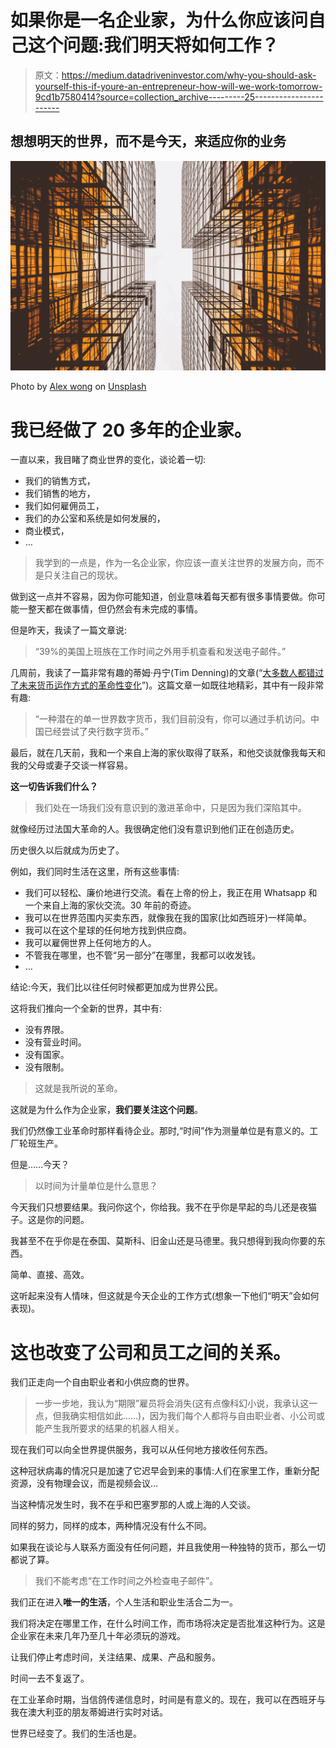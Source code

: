 # 如果你是一名企业家，为什么你应该问自己这个问题:我们明天将如何工作？

> 原文：<https://medium.datadriveninvestor.com/why-you-should-ask-yourself-this-if-youre-an-entrepreneur-how-will-we-work-tomorrow-9cd1b7580414?source=collection_archive---------25----------------------->

## 想想明天的世界，而不是今天，来适应你的业务

![](img/8c8ea13a366187b428b45257516edcfe.png)

Photo by [Alex wong](https://unsplash.com/@killerfvith?utm_source=unsplash&utm_medium=referral&utm_content=creditCopyText) on [Unsplash](https://unsplash.com/s/photos/future?utm_source=unsplash&utm_medium=referral&utm_content=creditCopyText)

# 我已经做了 20 多年的企业家。

一直以来，我目睹了商业世界的变化，谈论着一切:

*   我们的销售方式，
*   我们销售的地方，
*   我们如何雇佣员工，
*   我们的办公室和系统是如何发展的，
*   商业模式，
*   …

> 我学到的一点是，作为一名企业家，你应该一直关注世界的发展方向，而不是只关注自己的现状。

做到这一点并不容易，因为你可能知道，创业意味着每天都有很多事情要做。你可能一整天都在做事情，但仍然会有未完成的事情。

但是昨天，我读了一篇文章说:

> “39%的美国上班族在工作时间之外用手机查看和发送电子邮件。”

几周前，我读了一篇非常有趣的蒂姆·丹宁(Tim Denning)的文章(“[大多数人都错过了未来货币运作方式的革命性变化](https://timdenning.medium.com/a-revolutionary-change-to-the-way-money-will-work-in-the-future-was-missed-by-most-people-6417b35ea428)”)。这篇文章一如既往地精彩，其中有一段非常有趣:

> “一种潜在的单一世界数字货币，我们目前没有，你可以通过手机访问。中国已经尝试了央行数字货币。”

最后，就在几天前，我和一个来自上海的家伙取得了联系，和他交谈就像我每天和我的父母或妻子交谈一样容易。

**这一切告诉我们什么？**

> 我们处在一场我们没有意识到的激进革命中，只是因为我们深陷其中。

就像经历过法国大革命的人。我很确定他们没有意识到他们正在创造历史。

历史很久以后就成为历史了。

例如，我们同时生活在这里，所有这些事情:

*   我们可以轻松、廉价地进行交流。看在上帝的份上，我正在用 Whatsapp 和一个来自上海的家伙交流。30 年前的奇迹。
*   我可以在世界范围内买卖东西，就像我在我的国家(比如西班牙)一样简单。
*   我可以在这个星球的任何地方找到供应商。
*   我可以雇佣世界上任何地方的人。
*   不管我在哪里，也不管“另一部分”在哪里，我都可以收发钱。
*   …

结论:今天，我们比以往任何时候都更加成为世界公民。

这将我们推向一个全新的世界，其中有:

*   没有界限。
*   没有营业时间。
*   没有国家。
*   没有限制。

> 这就是我所说的革命。

这就是为什么作为企业家，**我们要关注这个问题**。

我们仍然像工业革命时那样看待企业。那时,“时间”作为测量单位是有意义的。工厂轮班生产。

但是……今天？

> 以时间为计量单位是什么意思？

今天我们只想要结果。我问你这个，你给我。我不在乎你是早起的鸟儿还是夜猫子。这是你的问题。

我甚至不在乎你是在泰国、莫斯科、旧金山还是马德里。我只想得到我向你要的东西。

简单、直接、高效。

这听起来没有人情味，但这就是今天企业的工作方式(想象一下他们“明天”会如何表现)。

# 这也改变了公司和员工之间的关系。

我们正走向一个自由职业者和小供应商的世界。

> 一步一步地，我认为“期限”雇员将会消失(这有点像科幻小说，我承认这一点，但我确实相信如此……)，因为我们每个人都将与自由职业者、小公司或能产生我所要求的结果的机器人相关。

现在我们可以向全世界提供服务，我可以从任何地方接收任何东西。

这种冠状病毒的情况只是加速了它迟早会到来的事情:人们在家里工作，重新分配资源，没有物理会议，而是视频会议…

当这种情况发生时，我不在乎和巴塞罗那的人或上海的人交谈。

同样的努力，同样的成本，两种情况没有什么不同。

如果我在谈论与人联系方面没有任何问题，并且我使用一种独特的货币，那么一切都说了算。

> 我们不能考虑“在工作时间之外检查电子邮件”。

我们正在进入**唯一的生活**，个人生活和职业生活合二为一。

我们将决定在哪里工作，在什么时间工作，而市场将决定是否批准这种行为。这是企业家在未来几年乃至几十年必须玩的游戏。

让我们停止考虑时间，关注结果、成果、产品和服务。

时间一去不复返了。

在工业革命时期，当信鸽传递信息时，时间是有意义的。现在，我可以在西班牙与我在澳大利亚的朋友蒂姆进行实时对话。

世界已经变了。我们的生活也是。